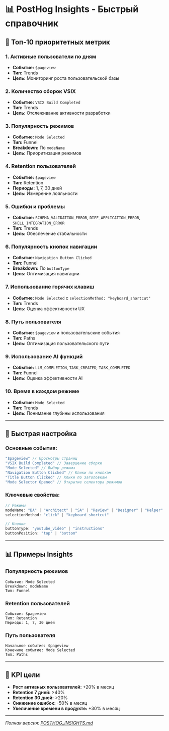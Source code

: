 # 📊 PostHog Insights - Быстрый справочник

## 🎯 Топ-10 приоритетных метрик

### 1. Активные пользователи по дням

- **Событие:** `$pageview`
- **Тип:** Trends
- **Цель:** Мониторинг роста пользовательской базы

### 2. Количество сборок VSIX

- **Событие:** `VSIX Build Completed`
- **Тип:** Trends
- **Цель:** Отслеживание активности разработки

### 3. Популярность режимов

- **Событие:** `Mode Selected`
- **Тип:** Funnel
- **Breakdown:** По `modeName`
- **Цель:** Приоритизация режимов

### 4. Retention пользователей

- **Событие:** `$pageview`
- **Тип:** Retention
- **Периоды:** 1, 7, 30 дней
- **Цель:** Измерение лояльности

### 5. Ошибки и проблемы

- **Событие:** `SCHEMA_VALIDATION_ERROR`, `DIFF_APPLICATION_ERROR`, `SHELL_INTEGRATION_ERROR`
- **Тип:** Trends
- **Цель:** Обеспечение стабильности

### 6. Популярность кнопок навигации

- **Событие:** `Navigation Button Clicked`
- **Тип:** Funnel
- **Breakdown:** По `buttonType`
- **Цель:** Оптимизация навигации

### 7. Использование горячих клавиш

- **Событие:** `Mode Selected` с `selectionMethod: "keyboard_shortcut"`
- **Тип:** Trends
- **Цель:** Оценка эффективности UX

### 8. Путь пользователя

- **Событие:** `$pageview` и пользовательские события
- **Тип:** Paths
- **Цель:** Оптимизация пользовательского пути

### 9. Использование AI функций

- **Событие:** `LLM_COMPLETION`, `TASK_CREATED`, `TASK_COMPLETED`
- **Тип:** Funnel
- **Цель:** Оценка эффективности AI

### 10. Время в каждом режиме

- **Событие:** `Mode Selected`
- **Тип:** Trends
- **Цель:** Понимание глубины использования

---

## 🔧 Быстрая настройка

### Основные события:

```javascript
"$pageview" // Просмотры страниц
"VSIX Build Completed" // Завершение сборки
"Mode Selected" // Выбор режима
"Navigation Button Clicked" // Клики по кнопкам
"Title Button Clicked" // Клики по заголовкам
"Mode Selector Opened" // Открытие селектора режимов
```

### Ключевые свойства:

```javascript
// Режимы
modeName: "BA" | "Architect" | "SA" | "Review" | "Designer" | "Helper"
selectionMethod: "click" | "keyboard_shortcut"

// Кнопки
buttonType: "youtube_video" | "instructions"
buttonPosition: "top" | "bottom"
```

---

## 📊 Примеры Insights

### Популярность режимов

```
Событие: Mode Selected
Breakdown: modeName
Тип: Funnel
```

### Retention пользователей

```
Событие: $pageview
Тип: Retention
Периоды: 1, 7, 30 дней
```

### Путь пользователя

```
Начальное событие: $pageview
Конечное событие: Mode Selected
Тип: Paths
```

---

## 🎯 KPI цели

- **Рост активных пользователей:** +20% в месяц
- **Retention 7 дней:** >40%
- **Retention 30 дней:** >20%
- **Снижение ошибок:** -50% в месяц
- **Увеличение времени в продукте:** +30% в месяц

---

_Полная версия: [POSTHOG_INSIGHTS.md](./POSTHOG_INSIGHTS.md)_
